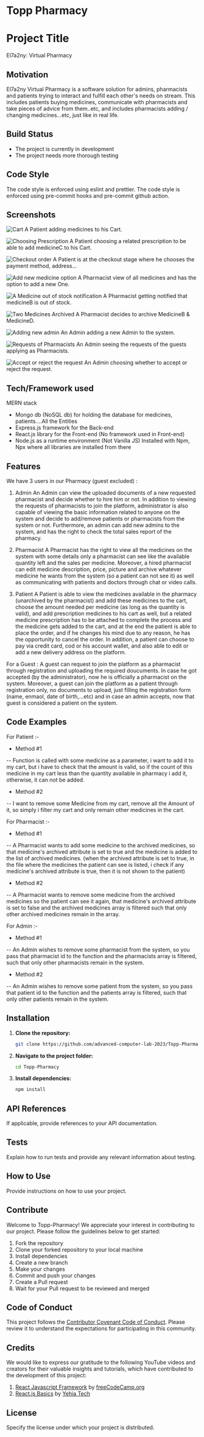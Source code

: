 # Topp Pharmacy

# Project Title

El7a2ny: Virtual Pharmacy

## Motivation

El7a2ny Virtual Pharmacy is a software solution for admins, pharmacists and patients trying to interact
and fulfill each other's needs on stream. This includes patients buying medicines, communicate with pharmacists and take pieces of advice from them..etc, and includes pharmacists adding / changing medicines...etc, just like in real life.

## Build Status

* The project is currently in development
* The project needs more thorough testing

## Code Style

The code style is enforced using eslint and prettier. The code style is enforced using pre-commit hooks and pre-commit github action.

## Screenshots

![Cart](screenshots/cart.png)
A Patient adding medicines to his Cart.

![Choosing Prescription](screenshots/prescriptions.png)
A Patient choosing a related prescription to be able to add medicineC to his Cart.

![Checkout order](screenshots/checkout.png)
A Patient is at the checkout stage where he chooses the payment method, address...

![Add new medicine option](screenshots/AddMedicine.png)
A Pharmacist view of all medicines and has the option to add a new One.

![A Medicine out of stock notification](screenshots/Notification.png)
A Pharmacist getting notified that medicineB is out of stock.

![Two Medicines Archived](screenshots/Archive.png)
A Pharmacist decides to archive MedicineB & MedicineD.

![Adding new admin](screenshots/addAdmin.png)
An Admin adding a new Admin to the system.

![Requests of Pharmacists](screenshots/Requests.png)
An Admin seeing the requests of the guests applying as Pharmacists.

![Accept or reject the request](screenshots/AcceptReject.png)
An Admin choosing whether to accept or reject the request.

## Tech/Framework used

MERN stack
* Mongo db (NoSQL db) for holding the database for medicines, patients....All the Entities
* Express.js framework for the Back-end
* React.js library for the Front-end (No framework used in Front-end)
* Node.js as a runtime environment (Not Vanilla JS)
Installed with Npm, Npx where all libraries are installed from there

## Features

We have 3 users in our Pharmacy (guest excluded) :
1. Admin
An Admin can view the uploaded documents of a new requested pharmacist and decide whether to hire him or not. In addition to viewing the requests of pharmacists to join the platform, administrator is also capable of viewing the basic information related to anyone on the system and decide to add/remove patients or pharmacists from the system or not. Furthermore, an admin can add new admins to the system, and has the right to check the total sales report of the pharmacy.

2. Pharmacist
A Pharmacist has the right to view all the medicines on the system with some details only a pharmacist can see like the available quantity left and the sales per medicine. Moreover, a hired pharmacist can edit medicine description, price, picture and archive whatever medicine he wants from the system (so a patient can not see it) as well as communicating with patients and doctors through chat or video calls.

3. Patient
A Patient is able to view the medicines available in the pharmacy (unarchived by the pharmacist) and add these medicines to the cart, choose the amount needed per medicine (as long as the quantity is valid), and add prescription medicines to his cart as well, but a related medicine prescription has to be attached to complete the process and the medicine gets added to the cart, and at the end the patient is able to place the order, and if he changes his mind due to any reason, he has the opportunity to cancel the order. In addition, a patient can choose to pay via credit card, cod or his account wallet, and also able to edit or add a new delivery address on the platform.

For a Guest :
A guest can request to join the platform as a pharmacist through registration and uploading the required doucuments. In case he got accepted (by the administrator), now he is officially a pharmacist on the system.
Moreover, a guest can join the platform as a patient through registration only, no documents to upload, just filling the registration form (name, enmaol, date of birth,...etc) and in case an admin accepts,
now that guest is considered a patient on the system.

## Code Examples

For Patient :-
- Method #1
<!--
const addtocart = (medicine)=>{
    const found = cart.find((med)=>med.name === medicine.name)
    if(found){
      if(CountMedicineInCart(medicine) < medicine.quantity){
        setCart([...cart, medicine]);
      }
      else{
        alert("No Enough Quantity");
      }
    }
    else{
      setCart([...cart, medicine]);
    }
  }
-->
-- Function is called with some medicine as a parameter, i want to add it to my cart, but i have to check
that the amount is valid, so if the count of this medicine in my cart less than the quantity available in pharmacy i add it, otherwise, it can not be added.

- Method #2
<!-- const removeAllfromcart = (medicine)=>{
    const newcart = cart.filter((med)=> med.name !== medicine.name);
    setCart(newcart);
} -->
-- I want to remove some Medicine from my cart, remove all the Amount of it, so simply i filter my cart and
only remain other medicines in the cart.

For Pharmacist :-
- Method #1
<!-- const addToArchivedMeds = (medicine) =>{ //viewing in patient remains
      medicine.archived = true;
      setArchivedMeds([...archivedMeds,medicine])
} -->
-- A Pharmacist wants to add some medicine to the archived medicines, so that medicine's archived attribute is set to true and the medicine is added to the list of archived medicines.
(when the archived attribute is set to true, in the file where the medicines the patient can see is listed, i check if any medicine's archived attribute is true, then it is not shown to the patient)

- Method #2
<!-- const removeFromArchivedMeds = (medicine) =>{
      medicine.archived = false;
      setArchivedMeds(archivedMeds.filter((med)=>med.name !== medicine.name))
} -->
-- A Pharmacist wants to remove some medicine from the archived medicines so the patient can see it again,
that medicine's archived attribute is set to false and the archived medicines array is filtered such that only other archived medicines remain in the array.

For Admin :-
- Method #1
<!-- const removePharmacist = (id) => {
    let arr = pharmacists.filter((pharmacist) => pharmacist.id !== id);
    setPharmacists(arr);
}; -->
-- An Admin wishes to remove some pharmacist from the system, so you pass that pharmacist id to the function and the pharmacists array is filtered, such that only other pharmacists remain in the system.

- Method #2
<!-- const removePatient = (id) => {
    let arr = patients.filter((patient) => patient.id !== id);
    setPatients(arr);
}; -->
-- An Admin wishes to remove some patient from the system, so you pass that patient id to the function and the patients array is filtered, such that only other patients remain in the system.

## Installation

1. **Clone the repository:**

    ```bash
    git clone https://github.com/advanced-computer-lab-2023/Topp-Pharmacy.git
    ```

2. **Navigate to the project folder:**

    ```bash
    cd Topp-Pharmacy
    ```

3. **Install dependencies:**

    ```bash
    npm install
    ```

## API References

If applicable, provide references to your API documentation.

## Tests

Explain how to run tests and provide any relevant information about testing.

## How to Use

Provide instructions on how to use your project.

## Contribute

Welcome to Topp-Pharmacy! We appreciate your interest in contributing to our project. Please follow the guidelines below to get started:

1. Fork the repository
2. Clone your forked repository to your local machine
3. Install dependencies
4. Create a new branch
5. Make your changes
6. Commit and push your changes
7. Create a Pull request
8. Wait for your Pull request to be reviewed and merged

## Code of Conduct

This project follows the [Contributor Covenant Code of Conduct](https://www.contributor-covenant.org/version/2/0/code_of_conduct.html). Please review it to understand the expectations for participating in this community.

## Credits

We would like to express our gratitude to the following YouTube videos and creators for their valuable insights and tutorials, which have contributed to the development of this project:

1. [React Javascript Framework](https://youtu.be/u6gSSpfsoOQ?si=ATWOpjTZ8L2203LK) by [freeCodeCamp.org](https://www.youtube.com/@freecodecamp)
2. [React.js Basics](https://youtu.be/fJSFus0pxZI?si=3EDi70zq7hPEKMYb) by [Yehia Tech](https://www.youtube.com/@yehiatech)

## License

Specify the license under which your project is distributed.
